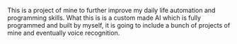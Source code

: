 This is a project of mine to further improve my daily life automation and programming skills. What this is is a custom made AI which is fully programmed and built by myself, it is going to include a bunch of projects of mine and eventually voice recognition.
